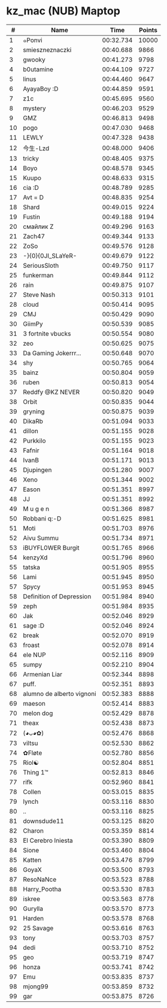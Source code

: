 # kz_mac (NUB) Maptop

|  # | Name | Time | Points |
|-------------- | -------------- | -------------- | -------------- | 
| 1 | ๑Ponvi | 00:32.734 | 10000 | 
| 2 | smieszneznaczki | 00:40.688 | 9866 | 
| 3 | gwooky | 00:41.273 | 9798 | 
| 4 | b0utamine | 00:44.109 | 9727 | 
| 5 | linus | 00:44.460 | 9647 | 
| 6 | AyayaBoy :D | 00:44.859 | 9591 | 
| 7 | z1c | 00:45.695 | 9560 | 
| 8 | mystery | 00:46.203 | 9529 | 
| 9 | GMZ | 00:46.813 | 9498 | 
| 10 | pogo | 00:47.030 | 9468 | 
| 11 | LEWLY | 00:47.328 | 9438 | 
| 12 | 今生-Lzd | 00:48.000 | 9406 | 
| 13 | tricky | 00:48.405 | 9375 | 
| 14 | Boyo | 00:48.578 | 9345 | 
| 15 | Kuupo | 00:48.633 | 9315 | 
| 16 | cia :D | 00:48.789 | 9285 | 
| 17 | Avt = D | 00:48.835 | 9254 | 
| 18 | Shard | 00:49.015 | 9224 | 
| 19 | Fustin | 00:49.188 | 9194 | 
| 20 | смайлик Z | 00:49.296 | 9163 | 
| 21 | Zach47 | 00:49.344 | 9133 | 
| 22 | ZoSo | 00:49.576 | 9128 | 
| 23 | -}{0}{0JI_SLaYeR- | 00:49.679 | 9122 | 
| 24 | SeriousSloth | 00:49.750 | 9117 | 
| 25 | funkerman | 00:49.844 | 9112 | 
| 26 | rain | 00:49.875 | 9107 | 
| 27 | Steve Nash | 00:50.313 | 9101 | 
| 28 | cloud | 00:50.414 | 9095 | 
| 29 | CMJ | 00:50.429 | 9090 | 
| 30 | GiimPy | 00:50.539 | 9085 | 
| 31 | 3 fortnite vbucks | 00:50.554 | 9080 | 
| 32 | zeo | 00:50.625 | 9075 | 
| 33 | Da Gaming Jokerrr... | 00:50.648 | 9070 | 
| 34 | shy | 00:50.765 | 9064 | 
| 35 | bainz | 00:50.804 | 9059 | 
| 36 | ruben | 00:50.813 | 9054 | 
| 37 | Reddfy @KZ NEVER | 00:50.820 | 9049 | 
| 38 | Orbit | 00:50.835 | 9044 | 
| 39 | gryning | 00:50.875 | 9039 | 
| 40 | DikaRb | 00:51.094 | 9033 | 
| 41 | dillon | 00:51.155 | 9028 | 
| 42 | Purkkilo | 00:51.155 | 9023 | 
| 43 | Fafnir | 00:51.164 | 9018 | 
| 44 | IvanB | 00:51.171 | 9013 | 
| 45 | Djupingen | 00:51.280 | 9007 | 
| 46 | Xeno | 00:51.344 | 9002 | 
| 47 | Eason | 00:51.351 | 8997 | 
| 48 | JJ | 00:51.351 | 8992 | 
| 49 | M u g e n | 00:51.366 | 8987 | 
| 50 | Robbani q:-D | 00:51.625 | 8981 | 
| 51 | Moti | 00:51.703 | 8976 | 
| 52 | Aivu Summu | 00:51.734 | 8971 | 
| 53 | iBUYFL0WER Burgit | 00:51.765 | 8966 | 
| 54 | kenzyXd | 00:51.796 | 8960 | 
| 55 | tatska | 00:51.905 | 8955 | 
| 56 | Lami | 00:51.945 | 8950 | 
| 57 | Spycy | 00:51.953 | 8945 | 
| 58 | Definition of Depression | 00:51.984 | 8940 | 
| 59 | zeph | 00:51.984 | 8935 | 
| 60 | Jak | 00:52.046 | 8929 | 
| 61 | sage :D | 00:52.046 | 8924 | 
| 62 | break | 00:52.070 | 8919 | 
| 63 | froast | 00:52.078 | 8914 | 
| 64 | ele NUP | 00:52.116 | 8909 | 
| 65 | sumpy | 00:52.210 | 8904 | 
| 66 | Armenian Liar | 00:52.344 | 8898 | 
| 67 | puff. | 00:52.351 | 8893 | 
| 68 | alumno de alberto vignoni | 00:52.383 | 8888 | 
| 69 | maeson | 00:52.414 | 8883 | 
| 70 | melon dog | 00:52.429 | 8878 | 
| 71 | theax | 00:52.438 | 8873 | 
| 72 | (◕ᴗ◕✿) | 00:52.476 | 8868 | 
| 73 | viltsu | 00:52.530 | 8862 | 
| 74 | ✿Fløte | 00:52.780 | 8856 | 
| 75 | Riol☯ | 00:52.804 | 8851 | 
| 76 | Thing 1™ | 00:52.813 | 8846 | 
| 77 | rifk | 00:52.960 | 8841 | 
| 78 | Collen | 00:53.015 | 8835 | 
| 79 | lynch | 00:53.116 | 8830 | 
| 80 | .. | 00:53.116 | 8825 | 
| 81 | downsdude11 | 00:53.125 | 8820 | 
| 82 | Charon | 00:53.359 | 8814 | 
| 83 | El Cerebro Iniesta | 00:53.390 | 8809 | 
| 84 | Sione | 00:53.460 | 8804 | 
| 85 | Katten | 00:53.476 | 8799 | 
| 86 | GoyaX | 00:53.500 | 8793 | 
| 87 | ResoNaNce | 00:53.523 | 8788 | 
| 88 | Harry_Pootha | 00:53.530 | 8783 | 
| 89 | iskree | 00:53.563 | 8778 | 
| 90 | Gurylla | 00:53.570 | 8773 | 
| 91 | Harden | 00:53.578 | 8768 | 
| 92 | 25 Savage | 00:53.616 | 8763 | 
| 93 | tony | 00:53.703 | 8757 | 
| 94 | dedi | 00:53.710 | 8752 | 
| 95 | geo | 00:53.719 | 8747 | 
| 96 | honza | 00:53.741 | 8742 | 
| 97 | Emu | 00:53.835 | 8737 | 
| 98 | mjong99 | 00:53.859 | 8732 | 
| 99 | gar | 00:53.875 | 8726 | 

